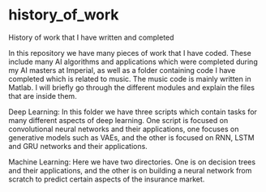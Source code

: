 # history_of_work
History of work that I have written and completed

In this repository we have many pieces of work that I have coded. These include many AI algorithms and applications which were completed during my AI masters at Imperial, as well as a folder containing code I have completed which is related to music. The music code is mainly written in Matlab. I will briefly go through the different modules and explain the files that are inside them. 

Deep Learning: In this folder we have three scripts which contain tasks for many different aspects of deep learning. One script is focused on convolutional neural networks and their applications, one focuses on generative models such as VAEs, and the other is focused on RNN, LSTM and GRU networks and their applications. 

Machine Learning: Here we have two directories. One is on decision trees and their applications, and the other is on building a neural network from scratch to predict certain aspects of the insurance market. 


